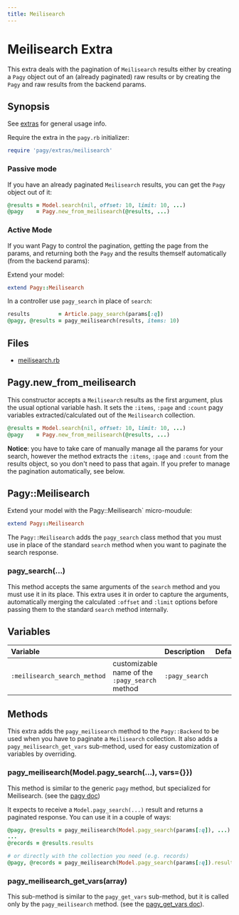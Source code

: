 ```yaml
---
title: Meilisearch
---
```


# Meilisearch Extra

This extra deals with the pagination of `Meilisearch` results either by creating a `Pagy` object out of an (already paginated) raw results or by creating the `Pagy` and raw results from the backend params.

## Synopsis

See [extras](../extras.md) for general usage info.

Require the extra in the `pagy.rb` initializer:

```ruby
require 'pagy/extras/meilisearch'
```

### Passive mode

If you have an already paginated `Meilisearch` results, you can get the `Pagy` object out of it:

```ruby
@results = Model.search(nil, offset: 10, limit: 10, ...)
@pagy    = Pagy.new_from_meilisearch(@results, ...)
```

### Active Mode

If you want Pagy to control the pagination, getting the page from the params, and returning both the `Pagy` and the results themself automatically (from the backend params):

Extend your model:

```ruby
extend Pagy::Meilisearch
```

In a controller use `pagy_search` in place of `search`:

```ruby
results         = Article.pagy_search(params[:q])
@pagy, @results = pagy_meilisearch(results, items: 10)
```

## Files

- [meilisearch.rb](https://github.com/ddnexus/pagy/blob/master/lib/pagy/extras/meilisearch.rb)

## Pagy.new_from_meilisearch

This constructor accepts a `Meilisearch` results as the first argument, plus the usual optional variable hash. It sets the `:items`, `:page` and `:count` pagy variables extracted/calculated out of the `Meilisearch` collection.

```ruby
@results = Model.search(nil, offset: 10, limit: 10, ...)
@pagy    = Pagy.new_from_meilisearch(@results, ...)
```

**Notice**: you have to take care of manually manage all the params for your search, however the method extracts the `:items`, `:page` and `:count` from the results object, so you don't need to pass that again. If you prefer to manage the pagination automatically, see below.

## Pagy::Meilisearch

Extend your model with the Pagy::Meilisearch` micro-moudule:

```ruby
extend Pagy::Meilisearch
```

The `Pagy::Meilisearch` adds the `pagy_search` class method that you must use in place of the standard `search` method when you want to paginate the search response.

### pagy_search(...)

This method accepts the same arguments of the `search` method and you must use it in its place. This extra uses it in order to capture the arguments, automatically merging the calculated `:offset` and `:limit` options before passing them to the standard `search` method internally.

## Variables

| Variable                     |                                                | Description    | Default |
| :--------------------------- | :--------------------------------------------- | :------------- | :------ |
| `:meilisearch_search_method` | customizable name of the `:pagy_search` method | `:pagy_search` |         |

## Methods

This extra adds the `pagy_meilisearch` method to the `Pagy::Backend` to be used when you have to paginate a `Meilisearch` collection. It also adds a `pagy_meilisearch_get_vars` sub-method, used for easy customization of variables by overriding.

### pagy_meilisearch(Model.pagy_search(...), vars={}})

This method is similar to the generic `pagy` method, but specialized for Meilisearch. (see the [pagy doc](../api/backend.md#pagycollection-varsnil))

It expects to receive a `Model.pagy_search(...)` result and returns a paginated response. You can use it in a couple of ways:

```ruby
@pagy, @results = pagy_meilisearch(Model.pagy_search(params[:q]), ...)
...
@records = @results.results

# or directly with the collection you need (e.g. records)
@pagy, @records = pagy_meilisearch(Model.pagy_search(params[:q]).results, ...)
```

### pagy_meilisearch_get_vars(array)

This sub-method is similar to the `pagy_get_vars` sub-method, but it is called only by the `pagy_meilisearch` method. (see the [pagy_get_vars doc](../api/backend.md#pagy_get_varscollection-vars)).
